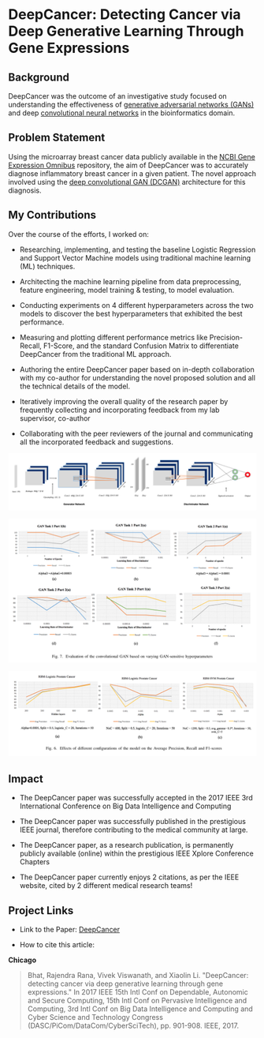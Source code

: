 # **DeepCancer**: Detecting Cancer via Deep Generative Learning Through Gene Expressions


## Background

DeepCancer was the outcome of an investigative study focused on understanding the effectiveness of [generative adversarial networks (GANs)](https://en.wikipedia.org/wiki/Generative_adversarial_network) and deep [convolutional neural networks](https://en.wikipedia.org/wiki/Convolutional_neural_network) in the bioinformatics domain.


## Problem Statement

Using the microarray breast cancer data publicly available in the [NCBI Gene Expression Omnibus](https://www.ncbi.nlm.nih.gov/geo/) repository, the aim of DeepCancer was to accurately diagnose inflammatory breast cancer in a given patient. The novel approach involved using the [deep convolutional GAN (DCGAN)](https://arxiv.org/abs/1511.06434) architecture for this diagnosis. 

  
## My Contributions

Over the course of the efforts, I worked on:

* Researching, implementing, and testing the baseline Logistic Regression and Support Vector Machine models using traditional machine learning (ML) techniques.

* Architecting the machine learning pipeline from data preprocessing, feature engineering, model training & testing, to model evaluation.

* Conducting experiments on 4 different hyperparameters across the two models to discover the best hyperparameters that exhibited the best performance.

* Measuring and plotting different performance metrics like Precision-Recall, F1-Score, and the standard Confusion Matrix to differentiate DeepCancer from the traditional ML approach.

* Authoring the entire DeepCancer paper based on in-depth collaboration with my co-author for understanding the novel proposed solution and all the technical details of the model.

* Iteratively improving the overall quality of the research paper by frequently collecting and incorporating feedback from my lab supervisor, co-author

* Collaborating with the peer reviewers of the journal and communicating all the incorporated feedback and suggestions.

![deepcancer-arch](/DeepCancer%20Research%20Project/images/Image1.png)

![deepcancer-training](/DeepCancer%20Research%20Project/images/Image2.png)  

![deepcancer-metrics](/DeepCancer%20Research%20Project/images/Image3.png)  


## Impact

* The DeepCancer paper was successfully accepted in the 2017 IEEE 3rd International Conference on Big Data Intelligence and Computing

* The DeepCancer paper was successfully published in the prestigious IEEE journal, therefore contributing to the medical community at large.

* The DeepCancer paper, as a research publication, is permanently publicly available (online) within the prestigious IEEE Xplore Conference Chapters

* The DeepCancer paper currently enjoys 2 citations, as per the IEEE website, cited by 2 different medical research teams!


## Project Links

- Link to the Paper: [DeepCancer](https://ieeexplore.ieee.org/abstract/document/8328496)

- How to cite this article:

**Chicago**

> Bhat, Rajendra Rana, Vivek Viswanath, and Xiaolin Li. "DeepCancer: detecting cancer via deep generative learning through gene expressions." In 2017 IEEE 15th Intl Conf on Dependable, Autonomic and Secure Computing, 15th Intl Conf on Pervasive Intelligence and Computing, 3rd Intl Conf on Big Data Intelligence and Computing and Cyber Science and Technology Congress (DASC/PiCom/DataCom/CyberSciTech), pp. 901-908. IEEE, 2017.